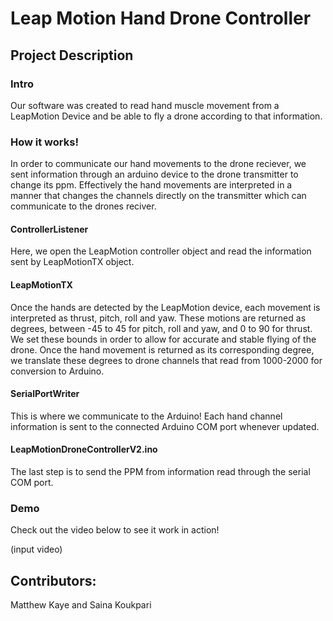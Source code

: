 # Leap Motion Hand Drone Controller

## Project Description

### Intro

Our software was created to read hand muscle movement from a LeapMotion Device and be able to fly a drone according to that information.

### How it works!

In order to communicate our hand movements to the drone reciever, we sent information through an arduino device to the drone transmitter to change its ppm. Effectively the hand movements are interpreted in a manner that changes the channels directly on the transmitter which can communicate to the drones reciver. 

#### ControllerListener

Here, we open the LeapMotion controller object and read the information sent by LeapMotionTX object.

#### LeapMotionTX

Once the hands are detected by the LeapMotion device, each movement is interpreted as thrust, pitch, roll and yaw. These motions are returned as degrees, between -45 to 45 for pitch, roll and yaw, and 0 to 90 for thrust. We set these bounds in order to allow for accurate and stable flying of the drone. Once the hand movement is returned as its corresponding degree, we translate these degrees to drone channels that read from 1000-2000 for conversion to Arduino.

#### SerialPortWriter

This is where we communicate to the Arduino! Each hand channel information is sent to the connected Arduino COM port whenever updated. 

#### LeapMotionDroneControllerV2.ino

The last step is to send the PPM from information read through the serial COM port. 

### Demo

Check out the video below to see it work in action!

(input video)

## Contributors:
Matthew Kaye and Saina Koukpari
